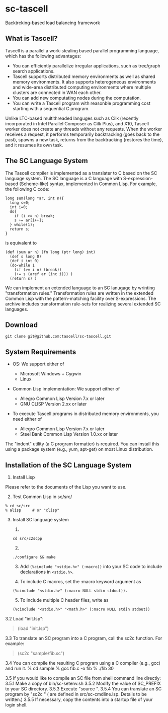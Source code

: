# sc-tascell
Backtrcking-based load balancing framework

## What is Tascell?
Tascell is a parallel a work-stealing based parallel programming language, which has the following advantages:

- You can efficiently parallelize irregular applications, such as tree/graph search applications.
- Tascell supports distributed memory environments as well as shared memory environments. It also supports heterogeneous environments and wide-area distributed computing environments where multiple clusters are connected in WAN each other.
- You can add new computating nodes during the computation.
- You can write a Tascell program with reasonble programming cost starting with a sequential C program.

Unlike LTC-based multithreaded languges such as Cilk (recently incorporated in Intel Parallel Composer as Cilk Plus),
and X10, Tascell worker does not create any threads without any requests. When the worker receives a request, it performs temporarily backtracking 
(goes back to the past), spawns a new task, returns from the backtracking (restores the time), and it resumes its own task.

## The SC Language System
The Tascell compiler is implemented as a translater to C based on the SC language system. 
The SC language is a C language with S-expression-based (Scheme-like) syntax, implemented in Common Lisp. For example, the following C code:

```
long sum(long *ar, int n){
  long s=0;
  int i=0;
  do{
    if (i >= n) break;
    s += ar[i++];
  } while(1);
  return s;
}
```
is equivalent to
```
(def (sum ar n) (fn long (ptr long) int)
  (def s long 0)
  (def i int 0)
  (do-while 1
    (if (>= i n) (break))
    (+= s (aref ar (inc i))) )
  (return s) )
```
We can implement an extended language to an SC lanugage by wrinting "transformation rules." 
Transformation rules are written in the extended Common Lisp with the pattern-matching facility over S-expressions.
The archive includes transformation rule-sets for realizing several extended SC languages.

## Download
```
git clone git@github.com:tascell/sc-tascell.git
```

## System Requirements
* OS: We support either of

  - Microsoft Windows + Cygwin
  - Linux

* Common Lisp implementation: We support either of

  - Allegro Common Lisp Version 7.x or later
  - GNU CLISP Version 2.xx or later
  
* To execute Tascell programs in distributed memory environments, you need either of

  - Allegro Common Lisp Version 7.x or later
  - Steel Bank Common Lisp Version 1.0.xx or later

The "indent" utility (a C program formatter) is required. 
You can install this using a package system (e.g., yum, apt-get) on most Linux distribution.

## Installation of the SC Language System
1. Install Lisp

  Please refer to the documents of the Lisp you want to use.

2. Test Common Lisp in sc/src/
```
% cd sc/src
% alisp     # or "clisp"
```

3. Install SC language system

    1.
     ```
     cd src/c2scpp
     ```

    2.
     ```
     ./configure && make
     ```

    3. Add 
    ```(%cinclude "<stdio.h>" (:macro))```
    into your SC code to include declarations in ``<stdio.h>``.

    4. To include C macros, set the :macro keyword argument as
    ```
    (%cinclude "<stdio.h>" (:macro NULL stdin stdout)).
    ```

    5. To include multiple C header files, write as
    ```
    (%cinclude "<stdio.h>" "<math.h>" (:macro NULL stdin stdout))
    ```

3.2 Load "init.lsp":
> (load "init.lsp")

3.3 To translate an SC program into a C program, call the sc2c function. For example:
> (sc2c "sample/fib.sc")

3.4 You can compile the resulting C program using a C compiler (e.g., gcc) and run it.
% cd sample
% gcc fib.c -o fib
% ./fib 30

3.5 If you would like to compile an SC file from shell command line directly:
3.5.1 Make a copy of bin/sc-setenv.sh
3.5.2 Modify the value of SC_PREFIX to your SC directory.
3.5.3 Execute "source <modified sc-setenv.sh>".
3.5.4 You can translate an SC program by "sc2c <sc-file> <options>"
      (<options> are defined in src/sc-cmdline.lsp. Details to be written.)
3.5.5 If necessary, copy the contents into a startup file of your login shell.
